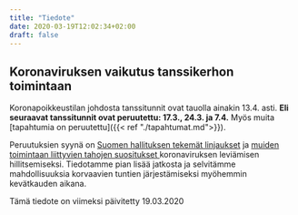```yaml
---
title: "Tiedote"
date: 2020-03-19T12:02:34+02:00
draft: false
---
```

## Koronaviruksen vaikutus tanssikerhon toimintaan
Koronapoikkeustilan johdosta tanssitunnit ovat tauolla ainakin 13.4. asti. **Eli seuraavat tanssitunnit ovat peruutettu: 17.3., 24.3. ja 7.4.** Myös muita [tapahtumia on peruutettu]({{< ref "./tapahtumat.md">}}).

Peruutuksien syynä on [Suomen hallituksen tekemät linjaukset](https://valtioneuvosto.fi/artikkeli/-/asset_publisher/10616/hallitus-totesi-suomen-olevan-poikkeusoloissa-koronavirustilanteen-vuoksi) ja [muiden toimintaan liittyvien tahojen suositukset ](https://www.stol-ry.fi/?x118281=185551) koronaviruksen leviämisen hillitsemiseksi. Tiedotamme pian lisää jatkosta ja selvitämme mahdollisuuksia korvaavien tuntien järjestämiseksi myöhemmin kevätkauden aikana.

Tämä tiedote on viimeksi päivitetty 19.03.2020
